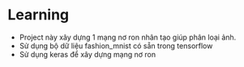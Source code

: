 # Learning

- Project này xây dựng 1 mạng nơ ron nhân tạo giúp phân loại ảnh.
- Sử dụng bộ dữ liệu fashion_mnist có sẵn trong tensorflow
- Sử dụng keras để xây dựng mạng nơ ron
